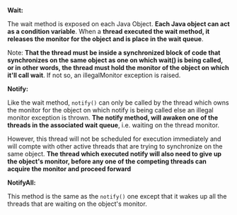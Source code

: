 **Wait:**

The wait method is exposed on each Java Object. **Each Java object can act as a condition variable**. When a **thread executed the wait method, it releases the monitor for the object and is place in the wait queue**.

Note: **That the thread must be inside a synchronized block of code that synchronizes on the same object as  one on which wait() is being called, or in other words, the thread must hold the monitor of the object on which it'll call wait**. If not so, an illegalMonitor exception is raised.

**Notify:**

Like the wait method, `notify()` can only be called by the thread which owns the monitor for the object on which notify is being called else an illegal monitor exception is thrown. **The notify method, will awaken one of the threads in the associated wait queue**, i.e. waiting on the thread monitor.

However, this thread will not be scheduled for execution immediately and will compte with other active threads that are trying to synchronize on the same object. **The thread which executed notify will also need to give up the object's monitor, before any one of the competing threads can acquire the monitor and proceed forward** 


**NotifyAll:**

This method is the same as the `notify()` one except that it wakes up all the threads that are waiting on the object's monitor.